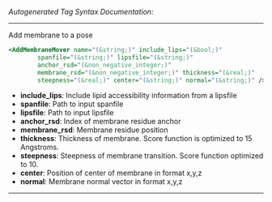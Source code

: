 _Autogenerated Tag Syntax Documentation:_

---
Add membrane to a pose

```xml
<AddMembraneMover name="(&string;)" include_lips="(&bool;)"
        spanfile="(&string;)" lipsfile="(&string;)"
        anchor_rsd="(&non_negative_integer;)"
        membrane_rsd="(&non_negative_integer;)" thickness="(&real;)"
        steepness="(&real;)" center="(&string;)" normal="(&string;)" />
```

-   **include_lips**: Include lipid accessibility information from a lipsfile
-   **spanfile**: Path to input spanfile
-   **lipsfile**: Path to input lipsfile
-   **anchor_rsd**: Index of membrane residue anchor
-   **membrane_rsd**: Membrane residue position
-   **thickness**: Thickness of membrane. Score function is optimized to 15 Angstroms.
-   **steepness**: Steepness of membrane transition. Score function optimized to 10.
-   **center**: Position of center of membrane in format x,y,z
-   **normal**: Membrane normal vector in format x,y,z

---
